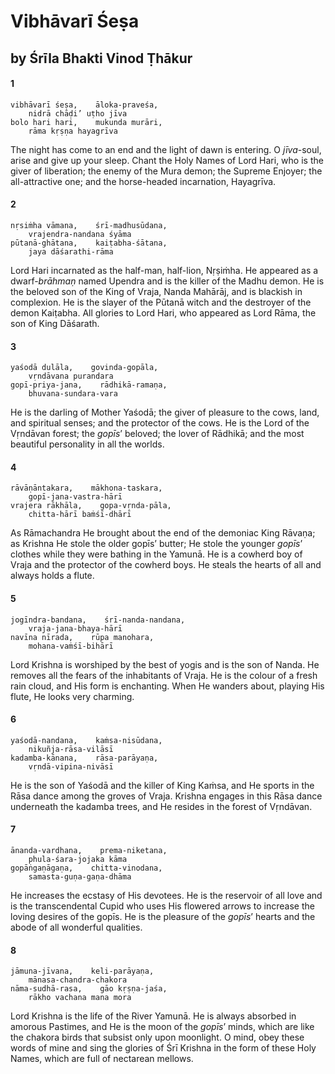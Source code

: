 # Vibhāvarī Śeṣa

## by Śrīla Bhakti Vinod Ṭhākur

#### 1

    vibhāvarī śeṣa,    āloka-praveśa,
        nidrā chāḍi’ uṭho jīva
    bolo hari hari,    mukunda murāri,
        rāma kṛṣṇa hayagrīva

The night has come to an end and the light of dawn is entering. O *jīva*-soul, arise and give up your sleep. Chant the Holy Names of Lord Hari, who is the giver of liberation; the enemy of the Mura demon; the Supreme Enjoyer; the all-attractive one; and the horse-headed incarnation, Hayagrīva.

#### 2

    nṛsiṁha vāmana,    śrī-madhusūdana,
        vrajendra-nandana śyāma
    pūtanā-ghātana,    kaiṭabha-śātana,
        jaya dāśarathi-rāma

Lord Hari incarnated as the half-man, half-lion, Nṛṣiṁha. He appeared as a  dwarf-*brāhmaṇ* named Upendra and is the killer of the Madhu demon. He is the beloved son of the King of Vraja, Nanda Mahārāj, and is blackish in complexion. He is the slayer of the Pūtanā witch and the destroyer of the demon Kaiṭabha. All glories to Lord Hari, who appeared as Lord Rāma, the son of King Dāśarath.

#### 3

    yaśodā dulāla,    govinda-gopāla,
        vṛndāvana purandara
    gopī-priya-jana,    rādhikā-ramaṇa,
        bhuvana-sundara-vara

He is the darling of Mother Yaśodā; the giver of pleasure to the cows, land, and spiritual senses; and the protector of the cows. He is the Lord of the Vṛndāvan forest; the *gopīs*’ beloved; the lover of Rādhikā; and the most beautiful personality in all the worlds.

#### 4

    rāvāṇāntakara,    mākhona-taskara,
        gopī-jana-vastra-hārī
    vrajera rākhāla,    gopa-vṛnda-pāla,
        chitta-hārī baṁśī-dhārī

As Rāmachandra He brought about the end of the demoniac King Rāvaṇa; as Krishna He stole the older gopīs’ butter; He stole the younger *gopīs*’ clothes while they were bathing in the Yamunā. He is a cowherd boy of Vraja and the protector of the cowherd boys. He steals the hearts of all and always holds a flute.

#### 5

    jogīndra-bandana,    śrī-nanda-nandana,
        vraja-jana-bhaya-hārī
    navīna nīrada,    rūpa manohara,
        mohana-vaṁśī-bihārī

Lord Krishna is worshiped by the best of yogis and is the son of Nanda. He removes all the fears of the inhabitants of Vraja. He is the colour of a fresh rain cloud, and His form is enchanting. When He wanders about, playing His flute, He looks very charming.

#### 6

    yaśodā-nandana,    kaṁsa-nisūdana,
        nikuñja-rāsa-vilāsī
    kadamba-kānana,    rāsa-parāyaṇa,
        vṛndā-vipina-nivāsī

He is the son of Yaśodā and the killer of King Kaṁsa, and He sports in the Rāsa dance among the groves of Vraja. Krishna engages in this Rāsa dance underneath the kadamba trees, and He resides in the forest of Vṛndāvan.

#### 7

    ānanda-vardhana,    prema-niketana,
        phula-śara-jojaka kāma
    gopāṅgaṇāgaṇa,    chitta-vinodana,
        samasta-guṇa-gaṇa-dhāma

He increases the ecstasy of His devotees. He is the reservoir of all love and is the transcendental Cupid who uses His flowered arrows to increase the loving desires of the gopīs. He is the pleasure of the *gopīs*’ hearts and the abode of all wonderful qualities.

#### 8

    jāmuna-jīvana,    keli-parāyaṇa,
        mānasa-chandra-chakora
    nāma-sudhā-rasa,    gāo kṛṣṇa-jaśa,
        rākho vachana mana mora

Lord Krishna is the life of the River Yamunā. He is always absorbed in amorous Pastimes, and He is the moon of the *gopīs*’ minds, which are like the chakora birds that subsist only upon moonlight. O mind, obey these words of mine and sing the glories of Śrī Krishna in the form of these Holy Names, which are full of nectarean mellows.

